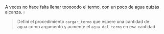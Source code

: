 A veces no hace falta llenar tooooodo el termo, con un poco de agua quizás alcanza. :droplet:

> Definí el procedimiento `cargar_termo` que espere una cantidad de agua como argumento y aumente el `agua_del_termo` en esa cantidad.  
